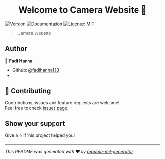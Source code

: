 <h1 align="center">Welcome to Camera Website 👋</h1>
<p>
  <img alt="Version" src="https://img.shields.io/badge/version- 1.0.27-blue.svg?cacheSeconds=2592000" />
  <a href="https://github.com/fadihanna123/CameraWebsite/blob/main/README.md" target="_blank">
    <img alt="Documentation" src="https://img.shields.io/badge/documentation-yes-brightgreen.svg" />
  </a>
  <a href="#" target="_blank">
    <img alt="License: MIT" src="https://img.shields.io/badge/License-MIT-yellow.svg" />
  </a>
</p>

> Camera Website

## Author

👤 **Fadi Hanna**

* Github: [@fadihanna123](https://github.com/fadihanna123)
* 
## 🤝 Contributing

Contributions, issues and feature requests are welcome!<br />Feel free to check [issues page](https://github.com/fadihanna123/CameraWebsite/issues). 

## Show your support

Give a ⭐️ if this project helped you!

***
_This README was generated with ❤️ by [readme-md-generator](https://github.com/kefranabg/readme-md-generator)_
